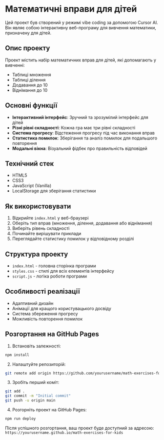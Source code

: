 # Математичні вправи для дітей

Цей проект був створений у режимі vibe coding за допомогою Cursor AI. Він являє собою інтерактивну веб-програму для вивчення математики, призначену для дітей.

## Опис проекту

Проект містить набір математичних вправ для дітей, які допомагають у вивченні:
- Таблиці множення
- Таблиці ділення
- Додавання до 10
- Віднімання до 10

## Основні функції

- **Інтерактивний інтерфейс**: Зручний та зрозумілий інтерфейс для дітей
- **Різні рівні складності**: Кожна гра має три рівні складності
- **Система прогресу**: Відстеження прогресу під час виконання вправ
- **Статистика помилок**: Зберігання та аналіз помилок для подальшого повторення
- **Модальні вікна**: Візуальний фідбек про правильність відповідей

## Технічний стек

- HTML5
- CSS3
- JavaScript (Vanilla)
- LocalStorage для зберігання статистики

## Як використовувати

1. Відкрийте `index.html` у веб-браузері
2. Оберіть тип вправ (множення, ділення, додавання або віднімання)
3. Виберіть рівень складності
4. Починайте вирішувати приклади
5. Переглядайте статистику помилок у відповідному розділі

## Структура проекту

- `index.html` - головна сторінка програми
- `styles.css` - стилі для всіх елементів інтерфейсу
- `script.js` - логіка роботи програми

## Особливості реалізації

- Адаптивний дизайн
- Анімації для кращого користувацького досвіду
- Система збереження прогресу
- Можливість повторення помилок

## Розгортання на GitHub Pages

1. Встановіть залежності:
```bash
npm install
```

2. Налаштуйте репозиторій:
```bash
git remote add origin https://github.com/yourusername/math-exercises-for-kids.git
```

3. Зробіть перший коміт:
```bash
git add .
git commit -m "Initial commit"
git push -u origin main
```

4. Розгорніть проект на GitHub Pages:
```bash
npm run deploy
```

Після успішного розгортання, ваш проект буде доступний за адресою:
`https://yourusername.github.io/math-exercises-for-kids` 